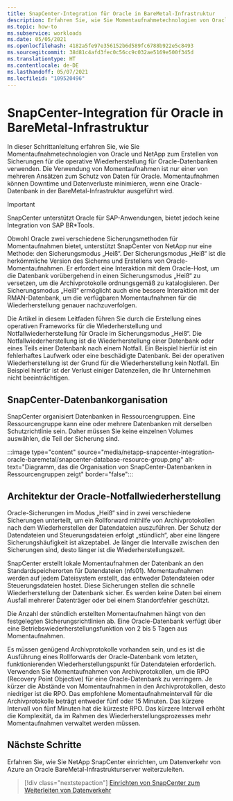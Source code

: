 ```yaml
---
title: SnapCenter-Integration für Oracle in BareMetal-Infrastruktur
description: Erfahren Sie, wie Sie Momentaufnahmetechnologien von Oracle und NetApp verwenden, um Sicherungen für die operative Wiederherstellung für Oracle-Datenbanken in einer BareMetal-Infrastruktur zu erstellen.
ms.topic: how-to
ms.subservice: workloads
ms.date: 05/05/2021
ms.openlocfilehash: 4182a5fe97e356152b6d589fc6788b922e5c8493
ms.sourcegitcommit: 38d81c4afd3fec0c56cc9c032ae5169e500f345d
ms.translationtype: HT
ms.contentlocale: de-DE
ms.lasthandoff: 05/07/2021
ms.locfileid: "109520496"
---
```

# <a name="snapcenter-integration-for-oracle-on-baremetal-infrastructure"></a>SnapCenter-Integration für Oracle in BareMetal-Infrastruktur

In dieser Schrittanleitung erfahren Sie, wie Sie Momentaufnahmetechnologien von Oracle und NetApp zum Erstellen von Sicherungen für die operative Wiederherstellung für Oracle-Datenbanken verwenden. Die Verwendung von Momentaufnahmen ist nur einer von mehreren Ansätzen zum Schutz von Daten für Oracle. Momentaufnahmen können Downtime und Datenverluste minimieren, wenn eine Oracle-Datenbank in der BareMetal-Infrastruktur ausgeführt wird. 

>[!IMPORTANT]
>SnapCenter unterstützt Oracle für SAP-Anwendungen, bietet jedoch keine Integration von SAP BR\*Tools.

Obwohl Oracle zwei verschiedene Sicherungsmethoden für Momentaufnahmen bietet, unterstützt SnapCenter von NetApp nur eine Methode: den Sicherungsmodus „Heiß“. Der Sicherungsmodus „Heiß“ ist die herkömmliche Version des Sicherns und Erstellens von Oracle-Momentaufnahmen. Er erfordert eine Interaktion mit dem Oracle-Host, um die Datenbank vorübergehend in einen Sicherungsmodus „Heiß“ zu versetzen, um die Archivprotokolle ordnungsgemäß zu katalogisieren. Der Sicherungsmodus „Heiß“ ermöglicht auch eine bessere Interaktion mit der RMAN-Datenbank, um die verfügbaren Momentaufnahmen für die Wiederherstellung genauer nachzuverfolgen. 

Die Artikel in diesem Leitfaden führen Sie durch die Erstellung eines operativen Frameworks für die Wiederherstellung und Notfallwiederherstellung für Oracle im Sicherungsmodus „Heiß“. Die Notfallwiederherstellung ist die Wiederherstellung einer Datenbank oder eines Teils einer Datenbank nach einem Notfall. Ein Beispiel hierfür ist ein fehlerhaftes Laufwerk oder eine beschädigte Datenbank. Bei der operativen Wiederherstellung ist der Grund für die Wiederherstellung kein Notfall. Ein Beispiel hierfür ist der Verlust einiger Datenzeilen, die Ihr Unternehmen nicht beeinträchtigen.

## <a name="snapcenter-database-organization"></a>SnapCenter-Datenbankorganisation
SnapCenter organisiert Datenbanken in Ressourcengruppen. Eine Ressourcengruppe kann eine oder mehrere Datenbanken mit derselben Schutzrichtlinie sein. Daher müssen Sie keine einzelnen Volumes auswählen, die Teil der Sicherung sind.

:::image type="content" source="media/netapp-snapcenter-integration-oracle-baremetal/snapcenter-database-resource-group.png" alt-text="Diagramm, das die Organisation von SnapCenter-Datenbanken in Ressourcengruppen zeigt" border="false":::

## <a name="oracle-disaster-recovery-architecture"></a>Architektur der Oracle-Notfallwiederherstellung

Oracle-Sicherungen im Modus „Heiß“ sind in zwei verschiedene Sicherungen unterteilt, um ein Rollforward mithilfe von Archivprotokollen nach dem Wiederherstellen der Datendateien auszuführen. Der Schutz der Datendateien und Steuerungsdateien erfolgt „stündlich“, aber eine längere Sicherungshäufigkeit ist akzeptabel. Je länger die Intervalle zwischen den Sicherungen sind, desto länger ist die Wiederherstellungszeit.  

SnapCenter erstellt lokale Momentaufnahmen der Datenbank an den Standardspeicherorten für Datendateien (nfs01). Momentaufnahmen werden auf jedem Dateisystem erstellt, das entweder Datendateien oder Steuerungsdateien hostet. Diese Sicherungen stellen die schnelle Wiederherstellung der Datenbank sicher. Es werden keine Daten bei einem Ausfall mehrerer Datenträger oder bei einem Standortfehler geschützt. 

Die Anzahl der stündlich erstellten Momentaufnahmen hängt von den festgelegten Sicherungsrichtlinien ab. Eine Oracle-Datenbank verfügt über eine Betriebswiederherstellungsfunktion von 2 bis 5 Tagen aus Momentaufnahmen.
 
Es müssen genügend Archivprotokolle vorhanden sein, und es ist die Ausführung eines Rollforwards der Oracle-Datenbank vom letzten, funktionierenden Wiederherstellungspunkt für Datendateien erforderlich. Verwenden Sie Momentaufnahmen von Archivprotokollen, um die RPO (Recovery Point Objective) für eine Oracle-Datenbank zu verringern. Je kürzer die Abstände von Momentaufnahmen in den Archivprotokollen, desto niedriger ist die RPO. Das empfohlene Momentaufnahmeintervall für die Archivprotokolle beträgt entweder fünf oder 15 Minuten. Das kürzere Intervall von fünf Minuten hat die kürzeste RPO.  Das kürzere Intervall erhöht die Komplexität, da im Rahmen des Wiederherstellungsprozesses mehr Momentaufnahmen verwaltet werden müssen.

## <a name="next-steps"></a>Nächste Schritte

Erfahren Sie, wie Sie NetApp SnapCenter einrichten, um Datenverkehr von Azure an Oracle BareMetal-Infrastrukturserver weiterzuleiten.

> [!div class="nextstepaction"]
> [Einrichten von SnapCenter zum Weiterleiten von Datenverkehr](set-up-snapcenter-to-route-traffic.md)
